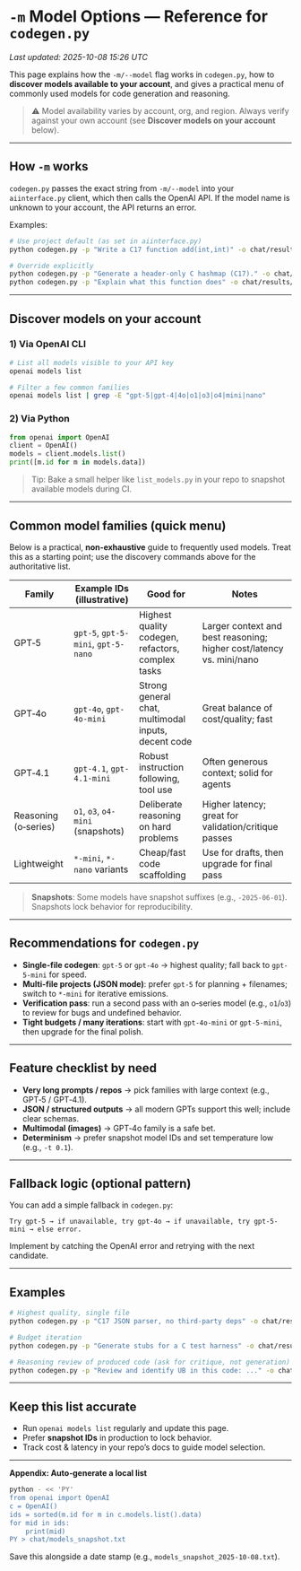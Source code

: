 # `-m` Model Options — Reference for `codegen.py`

_Last updated: 2025-10-08 15:26 UTC_

This page explains how the `-m/--model` flag works in `codegen.py`, how to **discover models available to your account**, and gives a practical menu of commonly used models for code generation and reasoning.

> ⚠️ Model availability varies by account, org, and region. Always verify against your own account (see **Discover models on your account** below).

---

## How `-m` works

`codegen.py` passes the exact string from `-m/--model` into your `aiinterface.py` client, which then calls the OpenAI API. If the model name is unknown to your account, the API returns an error.

Examples:

```bash
# Use project default (as set in aiinterface.py)
python codegen.py -p "Write a C17 function add(int,int)" -o chat/results/add.c

# Override explicitly
python codegen.py -p "Generate a header-only C hashmap (C17)." -o chat/results/map.h -m gpt-5
python codegen.py -p "Explain what this function does" -o chat/results/explain.txt -m gpt-4o
```

---

## Discover models on your account

### 1) Via OpenAI CLI

```bash
# List all models visible to your API key
openai models list

# Filter a few common families
openai models list | grep -E "gpt-5|gpt-4|4o|o1|o3|o4|mini|nano"
```

### 2) Via Python

```python
from openai import OpenAI
client = OpenAI()
models = client.models.list()
print([m.id for m in models.data])
```

> Tip: Bake a small helper like `list_models.py` in your repo to snapshot available models during CI.

---

## Common model families (quick menu)

Below is a practical, **non‑exhaustive** guide to frequently used models. Treat this as a starting point; use the discovery commands above for the authoritative list.

| Family | Example IDs (illustrative) | Good for | Notes |
|---|---|---|---|
| GPT‑5 | `gpt-5`, `gpt-5-mini`, `gpt-5-nano` | Highest quality codegen, refactors, complex tasks | Larger context and best reasoning; higher cost/latency vs. mini/nano |
| GPT‑4o | `gpt-4o`, `gpt-4o-mini` | Strong general chat, multimodal inputs, decent code | Great balance of cost/quality; fast |
| GPT‑4.1 | `gpt-4.1`, `gpt-4.1-mini` | Robust instruction following, tool use | Often generous context; solid for agents |
| Reasoning (o‑series) | `o1`, `o3`, `o4-mini` (snapshots) | Deliberate reasoning on hard problems | Higher latency; great for validation/critique passes |
| Lightweight | `*-mini`, `*-nano` variants | Cheap/fast code scaffolding | Use for drafts, then upgrade for final pass |

> **Snapshots**: Some models have snapshot suffixes (e.g., `-2025-06-01`). Snapshots lock behavior for reproducibility.

---

## Recommendations for `codegen.py`

- **Single-file codegen**: `gpt-5` or `gpt-4o` → highest quality; fall back to `gpt-5-mini` for speed.
- **Multi-file projects (JSON mode)**: prefer `gpt-5` for planning + filenames; switch to `*-mini` for iterative emissions.
- **Verification pass**: run a second pass with an o‑series model (e.g., `o1`/`o3`) to review for bugs and undefined behavior.
- **Tight budgets / many iterations**: start with `gpt-4o-mini` or `gpt-5-mini`, then upgrade for the final polish.

---

## Feature checklist by need

- **Very long prompts / repos** → pick families with large context (e.g., GPT‑5 / GPT‑4.1).  
- **JSON / structured outputs** → all modern GPTs support this well; include clear schemas.  
- **Multimodal (images)** → GPT‑4o family is a safe bet.  
- **Determinism** → prefer snapshot model IDs and set temperature low (e.g., `-t 0.1`).

---

## Fallback logic (optional pattern)

You can add a simple fallback in `codegen.py`:

```text
Try gpt-5 → if unavailable, try gpt-4o → if unavailable, try gpt-5-mini → else error.
```

Implement by catching the OpenAI error and retrying with the next candidate.

---

## Examples

```bash
# Highest quality, single file
python codegen.py -p "C17 JSON parser, no third‑party deps" -o chat/results/json.c -m gpt-5

# Budget iteration
python codegen.py -p "Generate stubs for a C test harness" -o chat/results/harness.c -m gpt-5-mini

# Reasoning review of produced code (ask for critique, not generation)
python codegen.py -p "Review and identify UB in this code: ..." -o chat/results/review.md -m o1
```

---

## Keep this list accurate

- Run `openai models list` regularly and update this page.  
- Prefer **snapshot IDs** in production to lock behavior.  
- Track cost & latency in your repo’s docs to guide model selection.

---

**Appendix: Auto‑generate a local list**

```bash
python - << 'PY'
from openai import OpenAI
c = OpenAI()
ids = sorted(m.id for m in c.models.list().data)
for mid in ids:
    print(mid)
PY > chat/models_snapshot.txt
```

Save this alongside a date stamp (e.g., `models_snapshot_2025‑10‑08.txt`).
